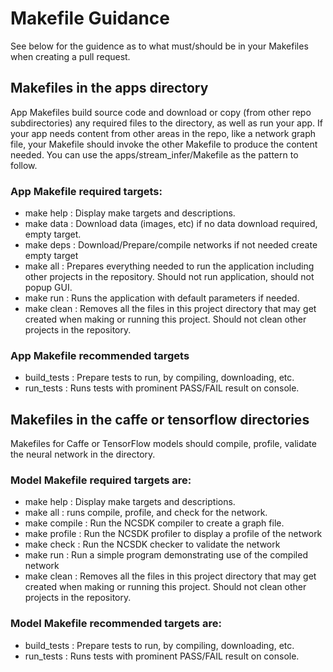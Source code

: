 # Makefile Guidance 
See below for the guidence as to what must/should be in your Makefiles when creating a pull request.

## Makefiles in the apps directory
App Makefiles build source code and download or copy (from other repo subdirectories) any required files to the directory, as well as run your app. If your app needs content from other areas in the repo, like a network graph file, your Makefile should invoke the other Makefile to produce the content needed. You can use the apps/stream_infer/Makefile as the pattern to follow.  

### App Makefile **required targets**: 
  - make help : Display make targets and descriptions.
  - make data : Download data (images, etc) if no data download required, empty target.
  - make deps : Download/Prepare/compile networks if not needed create empty target
  - make all : Prepares everything needed to run the application including other projects in the repository. Should not run application, should not popup GUI.
  - make run : Runs the application with default parameters if needed.
  - make clean : Removes all the files in this project directory that may get created when making or running this project.  Should not clean other projects in the repository.
  
 ### App Makefile **recommended** targets
  - build_tests : Prepare tests to run, by compiling, downloading, etc.
  - run_tests : Runs tests with prominent PASS/FAIL result on console.
 
 
 ## Makefiles in the caffe or tensorflow directories
 Makefiles for Caffe or TensorFlow models should compile, profile, validate the neural network in the directory.
 
 ### Model Makefile **required targets** are:
  - make help : Display make targets and descriptions.
  - make all : runs compile, profile, and check for the network.
  - make compile : Run the NCSDK compiler to create a graph file.
  - make profile : Run the NCSDK profiler to display a profile of the network
  - make check : Run the NCSDK checker to validate the network
  - make run : Run a simple program demonstrating use of the compiled network 
  - make clean : Removes all the files in this project directory that may get created when making or running this project.  Should not clean other projects in the repository.
 
 ### Model Makefile **recommended targets** are: 
  - build_tests : Prepare tests to run, by compiling, downloading, etc.
  - run_tests : Runs tests with prominent PASS/FAIL result on console.
